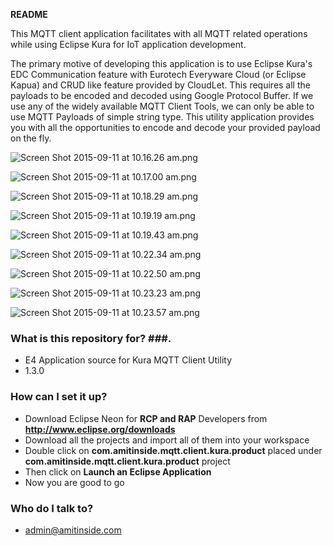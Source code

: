 **README**

This MQTT client application facilitates with all MQTT related operations while using Eclipse Kura for IoT application development.

The primary motive of developing this application is to use Eclipse Kura's EDC Communication feature with Eurotech Everyware Cloud (or Eclipse Kapua) and CRUD like feature provided by CloudLet. This requires all the payloads to be encoded and decoded using Google Protocol Buffer. If we use any of the widely available MQTT Client Tools, we can only be able to use MQTT Payloads of simple string type. This utility application provides you with all the opportunities to encode and decode your provided payload on the fly.   

![Screen Shot 2015-09-11 at 10.16.26 am.png](https://bitbucket.org/repo/LxLXp5/images/2297380048-Screen%20Shot%202015-09-11%20at%2010.16.26%20am.png) 

![Screen Shot 2015-09-11 at 10.17.00 am.png](https://bitbucket.org/repo/LxLXp5/images/2812616646-Screen%20Shot%202015-09-11%20at%2010.17.00%20am.png)

![Screen Shot 2015-09-11 at 10.18.29 am.png](https://bitbucket.org/repo/LxLXp5/images/454085967-Screen%20Shot%202015-09-11%20at%2010.18.29%20am.png)

![Screen Shot 2015-09-11 at 10.19.19 am.png](https://bitbucket.org/repo/LxLXp5/images/3302148860-Screen%20Shot%202015-09-11%20at%2010.19.19%20am.png)

![Screen Shot 2015-09-11 at 10.19.43 am.png](https://bitbucket.org/repo/LxLXp5/images/4212762373-Screen%20Shot%202015-09-11%20at%2010.19.43%20am.png)

![Screen Shot 2015-09-11 at 10.22.34 am.png](https://bitbucket.org/repo/LxLXp5/images/480166244-Screen%20Shot%202015-09-11%20at%2010.22.34%20am.png)

![Screen Shot 2015-09-11 at 10.22.50 am.png](https://bitbucket.org/repo/LxLXp5/images/3360381297-Screen%20Shot%202015-09-11%20at%2010.22.50%20am.png)

![Screen Shot 2015-09-11 at 10.23.23 am.png](https://bitbucket.org/repo/LxLXp5/images/970470273-Screen%20Shot%202015-09-11%20at%2010.23.23%20am.png)

![Screen Shot 2015-09-11 at 10.23.57 am.png](https://bitbucket.org/repo/LxLXp5/images/2148475110-Screen%20Shot%202015-09-11%20at%2010.23.57%20am.png)

### **What is this repository for?** ###. 

* E4 Application source for Kura MQTT Client Utility
* 1.3.0

### **How can I set it up?** ###

* Download Eclipse Neon for **RCP and RAP** Developers from **http://www.eclipse.org/downloads**
* Download all the projects and import all of them into your workspace
* Double click on **com.amitinside.mqtt.client.kura.product** placed under **com.amitinside.mqtt.client.kura.product** project
* Then click on **Launch an Eclipse Application**
* Now you are good to go

### **Who do I talk to?** ###

* admin@amitinside.com
